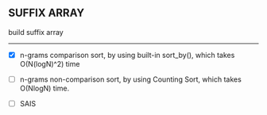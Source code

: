 ## SUFFIX ARRAY

build suffix array

---
- [x] n-grams comparison sort, by using built-in sort_by(), which takes O(N(logN)^2) time

- [ ] n-grams non-comparison sort, by using Counting Sort, which takes
  O(NlogN) time.

- [ ] SAIS
